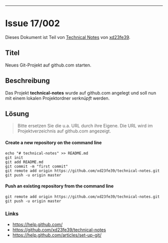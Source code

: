 [IMG001]: res/md.png
[LNK001]: ../../README.md
[LNK002]: xd23fe39@yahoo.de

* * *

# Issue 17/002

Dieses Dokument ist Teil von [Technical Notes][LNK001] von [xd23fe39][LNK002].

## Titel

Neues Git-Projekt auf github.com starten.

## Beschreibung

Das Projekt **technical-notes** wurde auf github.com angelegt und soll nun mit
einem lokalen Projektordner *verknüpft* werden.

## Lösung

>Bitte ersetzen Sie die u.a. URL durch ihre Eigene. Die URL wird im
>Projektverzeichnis auf github.com angezeigt.

#### Create a new repository on the command line

  ```
  echo "# technical-notes" >> README.md
  git init
  git add README.md
  git commit -m "first commit"
  git remote add origin https://github.com/xd23fe39/technical-notes.git
  git push -u origin master
  ```

#### Push an existing repository from the command line

  ```
  git remote add origin https://github.com/xd23fe39/technical-notes.git
  git push -u origin master
  ```
  
### Links

- https://help.github.com/
- https://github.com/xd23fe39/technical-notes
- <https://help.github.com/articles/set-up-git/>
